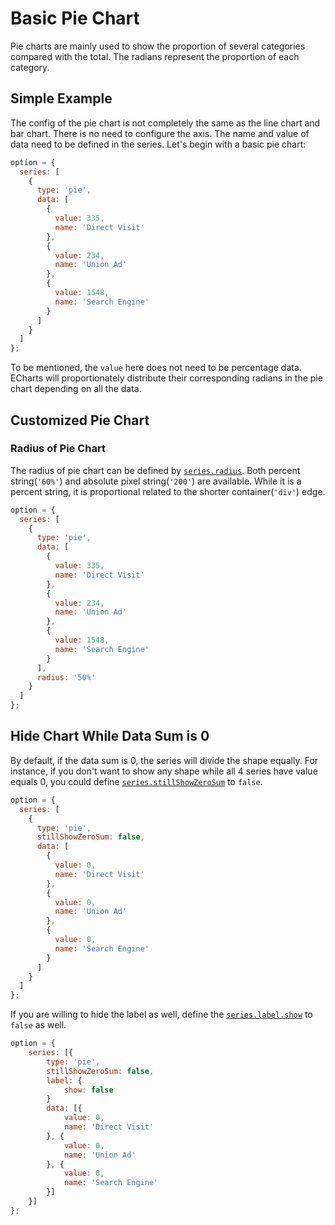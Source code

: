 # Basic Pie Chart

Pie charts are mainly used to show the proportion of several categories compared with the total. The radians represent the proportion of each category.

## Simple Example

The config of the pie chart is not completely the same as the line chart and bar chart. There is no need to configure the axis. The name and value of data need to be defined in the series. Let's begin with a basic pie chart:

```js live
option = {
  series: [
    {
      type: 'pie',
      data: [
        {
          value: 335,
          name: 'Direct Visit'
        },
        {
          value: 234,
          name: 'Union Ad'
        },
        {
          value: 1548,
          name: 'Search Engine'
        }
      ]
    }
  ]
};
```

To be mentioned, the `value` here does not need to be percentage data. ECharts will proportionately distribute their corresponding radians in the pie chart depending on all the data.

## Customized Pie Chart

### Radius of Pie Chart

The radius of pie chart can be defined by [`series.radius`](${optionPath}series-pie.radius). Both percent string(`'60%'`) and absolute pixel string(`'200'`) are available. While it is a percent string, it is proportional related to the shorter container(`'div'`) edge.

```js live
option = {
  series: [
    {
      type: 'pie',
      data: [
        {
          value: 335,
          name: 'Direct Visit'
        },
        {
          value: 234,
          name: 'Union Ad'
        },
        {
          value: 1548,
          name: 'Search Engine'
        }
      ],
      radius: '50%'
    }
  ]
};
```

## Hide Chart While Data Sum is 0

By default, if the data sum is 0, the series will divide the shape equally. For instance, if you don't want to show any shape while all 4 series have value equals 0, you could define [`series.stillShowZeroSum`](${optionPath}series-pie.stillShowZeroSum) to `false`.

```js live
option = {
  series: [
    {
      type: 'pie',
      stillShowZeroSum: false,
      data: [
        {
          value: 0,
          name: 'Direct Visit'
        },
        {
          value: 0,
          name: 'Union Ad'
        },
        {
          value: 0,
          name: 'Search Engine'
        }
      ]
    }
  ]
};
```

If you are willing to hide the label as well, define the [`series.label.show`](${optionPath}series-pie.label.show) to `false` as well.

```js live
option = {
    series: [{
        type: 'pie',
        stillShowZeroSum: false,
        label: {
            show: false
        }
        data: [{
            value: 0,
            name: 'Direct Visit'
        }, {
            value: 0,
            name: 'Union Ad'
        }, {
            value: 0,
            name: 'Search Engine'
        }]
    }]
};
```
